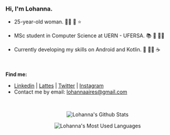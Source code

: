 ### Hi, I'm Lohanna.

* 25-year-old woman. :raising_hand_woman: :crescent_moon: :star:

* MSc student in Computer Science at UERN - UFERSA. :books: :mag_right: :woman_student:

* Currently developing my skills on Android and Kotlin. :book: :woman_technologist: :coffee:

<br>

**Find me:** ​

* [Linkedin](https://www.linkedin.com/in/lohannaaires/) | [Lattes](http://lattes.cnpq.br/8587441823996062) | [Twitter](https://twitter.com/l_aires) | [Instagram](https://www.instagram.com/lohannaaires/)
* Contact me by email: lohannaaires@gmail.com

<br>

<p align = "center">
  <img src = "https://github-readme-stats.vercel.app/api?username=lohannaaires&theme=nightowl&show_icons=true" alt = "Lohanna's Github Stats">
</p>

<p align = "center">
  <img src = "https://github-readme-stats.vercel.app/api/top-langs/?username=lohannaaires&count_private=true&layout=compact&theme=nightowl" alt = "Lohanna's Most Used Languages">
</p>

